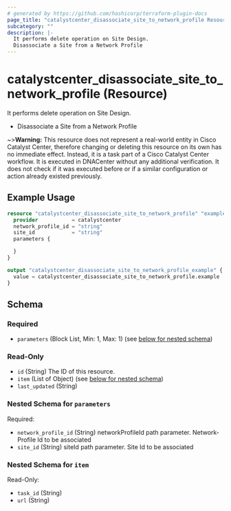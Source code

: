 ```yaml
---
# generated by https://github.com/hashicorp/terraform-plugin-docs
page_title: "catalystcenter_disassociate_site_to_network_profile Resource - terraform-provider-catalystcenter"
subcategory: ""
description: |-
  It performs delete operation on Site Design.
  Disassociate a Site from a Network Profile
---
```


# catalystcenter_disassociate_site_to_network_profile (Resource)

It performs delete operation on Site Design.

- Disassociate a Site from a Network Profile



~>**Warning:**
This resource does not represent a real-world entity in Cisco Catalyst Center, therefore changing or deleting this resource on its own has no immediate effect.
Instead, it is a task part of a Cisco Catalyst Center workflow. It is executed in DNACenter without any additional verification. It does not check if it was executed before or if a similar configuration or action already existed previously.

## Example Usage

```terraform
resource "catalystcenter_disassociate_site_to_network_profile" "example" {
  provider           = catalystcenter
  network_profile_id = "string"
  site_id            = "string"
  parameters {

  }
}

output "catalystcenter_disassociate_site_to_network_profile_example" {
  value = catalystcenter_disassociate_site_to_network_profile.example
}
```

<!-- schema generated by tfplugindocs -->
## Schema

### Required

- `parameters` (Block List, Min: 1, Max: 1) (see [below for nested schema](#nestedblock--parameters))

### Read-Only

- `id` (String) The ID of this resource.
- `item` (List of Object) (see [below for nested schema](#nestedatt--item))
- `last_updated` (String)

<a id="nestedblock--parameters"></a>
### Nested Schema for `parameters`

Required:

- `network_profile_id` (String) networkProfileId path parameter. Network-Profile Id to be associated
- `site_id` (String) siteId path parameter. Site Id to be associated


<a id="nestedatt--item"></a>
### Nested Schema for `item`

Read-Only:

- `task_id` (String)
- `url` (String)
